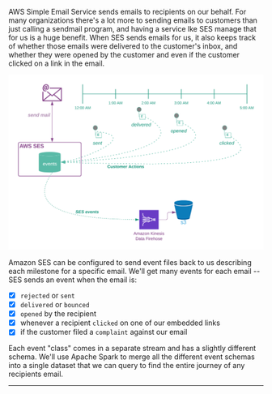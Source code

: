 
AWS Simple Email Service sends emails to recipients on our behalf.  For many organizations there's a lot more to sending emails to customers than just calling a sendmail program, and having a service lke SES manage that for us is a huge benefit.  When SES sends emails for us, it also keeps track of whether those emails were delivered to the customer's inbox, and whether they were opened by the customer and even if the customer clicked on a link in the email.

![](../../.gitbook/assets/pyspark/ses-events.png)

Amazon SES can be configured to send event files back to us describing each milestone for a specific email.  We'll get many events for each email -- SES sends an event when the email is:
* [x] `rejected` or `sent`
* [x] `delivered` or `bounced`
* [x] `opened` by the recipient
* [x] whenever a recipient `clicked` on one of our embedded links
* [x] if the customer filed a `complaint` against our email

Each event "class" comes in a separate stream and has a slightly different schema.  We'll use Apache Spark to merge all the different event schemas into a single dataset that we can query to find the entire journey of any recipients email.




---


